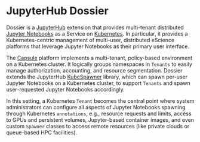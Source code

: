 # JupyterHub Dossier

Dossier is a [JupyterHub](https://jupyterhub.readthedocs.io/en/stable) extension that provides multi-tenant distributed [Jupyter Notebooks](https://jupyter.org/) as a Service on [Kubernetes](https://kubernetes.io/). In particular, it provides a Kubernetes-centric management of multi-user, distributed eScience platforms that leverage Jupyter Notebooks as their primary user interface.

The [Capsule](https://capsule.clastix.io/) platform implements a multi-tenant, policy-based environment on a Kubernetes cluster. It logically groups namespaces in `Tenants` to easily manage authorization, accounting, and resource segmentation. Dossier extends the JupyterHub [KubeSpawner](https://github.com/jupyterhub/kubespawner) library, which can spawn per-user Jupyter Notebooks on a Kubernetes cluster, to support `Tenants` and spawn user-requested Jupyter Notebooks accordingly.

In this setting, a Kubernetes `Tenant` becomes the central point where system administrators can configure all aspects of Jupyter Notebooks spawning through Kubernetes `annotations`, e.g., resource requests and limits, access to GPUs and persistent volumes, Jupyter-based container images, and even custom `Spawner` classes to access remote resources (like private clouds or queue-based HPC facilities).
